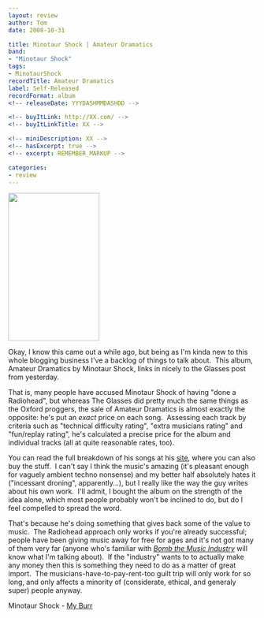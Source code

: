 ```yaml
---
layout: review
author: Tom
date: 2008-10-31

title: Minotaur Shock | Amateur Dramatics
band:
- "Minotaur Shock"
tags:
- MinotaurShock
recordTitle: Amateur Dramatics
label: Self-Released
recordFormat: album
<!-- releaseDate: YYYDASHMMDASHDD -->

<!-- buyItLink: http://XX.com/ -->
<!-- buyItLinkTitle: XX -->

<!-- miniDescription: XX -->
<!-- hasExcerpt: true -->
<!-- excerpt: REMEMBER_MARKUP -->

categories:
- review
---
```


<a href="http://eatenbymonsters.files.wordpress.com/2008/10/minotaurshock.gif"><img class="alignright size-medium wp-image-89" title="minotaurshock" src="http://eatenbymonsters.files.wordpress.com/2008/10/minotaurshock.gif?w=185" alt="" width="185" height="300" /></a>

Okay, I know this came out a while ago, but being as I'm kinda new to this whole blogging business I've a backlog of things to talk about.  This album, Amateur Dramatics by Minotaur Shock, links in nicely to the Glasses post from yesterday.

That is, many people have accused Minotaur Shock of having "done a Radiohead", but whereas The Glasses did pretty much the same things as the Oxford proggers, the sale of Amateur Dramatics is almost exactly the opposite: he's put an <em>exact</em> price on each song.  Assessing each track by criteria such as "technical difficulty rating", "extra musicians rating" and "fun/replay rating", he's calculated a precise price for the album and individual tracks (all at quite reasonable rates, too).

You can read the full breakdown of his songs at his <a href="http://www.minotaurshock.com/">site</a>, where you can also buy the stuff.  I can't say I think the music's amazing (it's pleasant enough for vaguely ambient techno nonsense) and my better half absolutely hates it ("incessant droning", apparently...), but I really like the way the guy writes about his own work.  I'll admit, I bought the album on the strength of the idea alone, which most people probably won't be inclined to do, but do I feel compelled to spread the word.

That's because he's doing something that gives back some of the value to music.  The Radiohead approach only works if you're already successful; people have been giving music away for free for ages and it's not got many of them very far (anyone who's familiar with <a href="http://bombthemusicindustry.com/"><em>Bomb the Music Industry</em></a> will know what I'm talking about).  If the "industry" wants to to actually make any money then this is something they need to do as a matter of great import.  The musicians-have-to-pay-rent-too guilt trip will only work for so long, and only affects a minority of (considerate, ethical, and generaly super) people anyway.

Minotaur Shock - <a href="http://www.mediafire.com/file/hwztziljmne/MinotaurShock_MyBurr.mp3">My Burr</a>